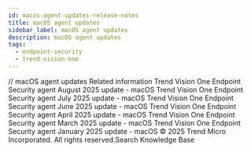 ```yaml
---
id: macos-agent-updates-release-notes
title: macOS agent updates
sidebar_label: macOS agent updates
description: macOS agent updates
tags:
  - endpoint-security
  - trend-vision-one
---
```


/*<![CDATA[*/ $('#title').html($('meta[name=map-description]').attr('content')); /*]]>*/ macOS agent updates Related information Trend Vision One Endpoint Security agent August 2025 update - macOS Trend Vision One Endpoint Security agent July 2025 update - macOS Trend Vision One Endpoint Security agent June 2025 update - macOS Trend Vision One Endpoint Security agent April 2025 update - macOS Trend Vision One Endpoint Security agent March 2025 update - macOS Trend Vision One Endpoint Security agent January 2025 update - macOS © 2025 Trend Micro Incorporated. All rights reserved.Search Knowledge Base